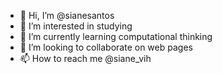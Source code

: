 - 👋 Hi, I’m @sianesantos
- 👀 I’m interested in studying
- 🌱 I’m currently learning computational thinking
- 💞️ I’m looking to collaborate on web pages
- 📫 How to reach me @siane_vih


